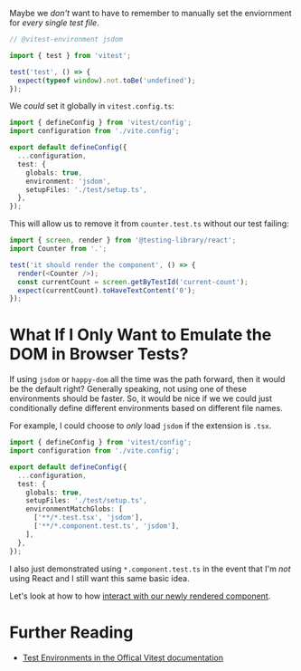 Maybe we _don't_ want to have to remember to manually set the enviornment for _every single test file_.

```ts
// @vitest-environment jsdom

import { test } from 'vitest';

test('test', () => {
  expect(typeof window).not.toBe('undefined');
});
```

We _could_ set it globally in `vitest.config.ts`:

```ts
import { defineConfig } from 'vitest/config';
import configuration from './vite.config';

export default defineConfig({
  ...configuration,
  test: {
    globals: true,
    environment: 'jsdom',
    setupFiles: './test/setup.ts',
  },
});
```

This will allow us to remove it from `counter.test.ts` without our test failing:

```ts
import { screen, render } from '@testing-library/react';
import Counter from '.';

test('it should render the component', () => {
  render(<Counter />);
  const currentCount = screen.getByTestId('current-count');
  expect(currentCount).toHaveTextContent('0');
});
```

# What If I Only Want to Emulate the DOM in Browser Tests?

If using `jsdom` or `happy-dom` all the time was the path forward, then it would be the default right? Generally speaking, not using one of these environments should be faster. So, it would be nice if we we could just conditionally define different environments based on different file names.

For example, I could choose to _only_ load `jsdom` if the extension is `.tsx`.

```ts
import { defineConfig } from 'vitest/config';
import configuration from './vite.config';

export default defineConfig({
  ...configuration,
  test: {
    globals: true,
    setupFiles: './test/setup.ts',
    environmentMatchGlobs: [
      ['**/*.test.tsx', 'jsdom'],
      ['**/*.component.test.ts', 'jsdom'],
    ],
  },
});
```

I also just demonstrated using `*.component.test.ts` in the event that I'm _not_ using React and I still want this same basic idea.

Let's look at how to how [interact with our newly rendered component](Interacting%20with%20the%20DOM%20Using%20Testing%20Library.md).

# Further Reading

- [Test Environments in the Offical Vitest documentation](https://vitest.dev/guide/environment.html)
